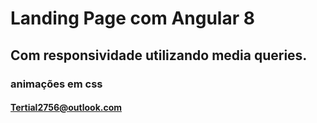 # Landing Page com Angular 8
## Com responsividade utilizando media queries.
### animações em css
#### Tertial2756@outlook.com
